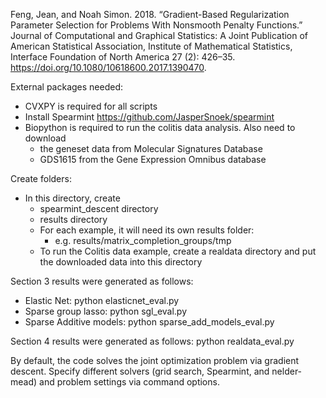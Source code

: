 Feng, Jean, and Noah Simon. 2018. “Gradient-Based Regularization Parameter Selection for Problems With Nonsmooth Penalty Functions.” Journal of Computational and Graphical Statistics: A Joint Publication of American Statistical Association, Institute of Mathematical Statistics, Interface Foundation of North America 27 (2): 426–35. https://doi.org/10.1080/10618600.2017.1390470.

External packages needed:
* CVXPY is required for all scripts
* Install Spearmint https://github.com/JasperSnoek/spearmint
* Biopython is required to run the colitis data analysis. Also need to download
     * the geneset data from Molecular Signatures Database
     * GDS1615 from the Gene Expression Omnibus database

Create folders:
* In this directory, create
  * spearmint_descent directory
  * results directory
  * For each example, it will need its own results folder:
      * e.g. results/matrix_completion_groups/tmp
  * To run the Colitis data example, create a realdata directory and put the downloaded
      data into this directory

Section 3 results were generated as follows:
* Elastic Net:
    python elasticnet_eval.py
* Sparse group lasso:
    python sgl_eval.py
* Sparse Additive models:
    python sparse_add_models_eval.py

Section 4 results were generated as follows:
    python realdata_eval.py

By default, the code solves the joint optimization problem via gradient descent.
Specify different solvers (grid search, Spearmint, and nelder-mead) and problem settings via command options.
